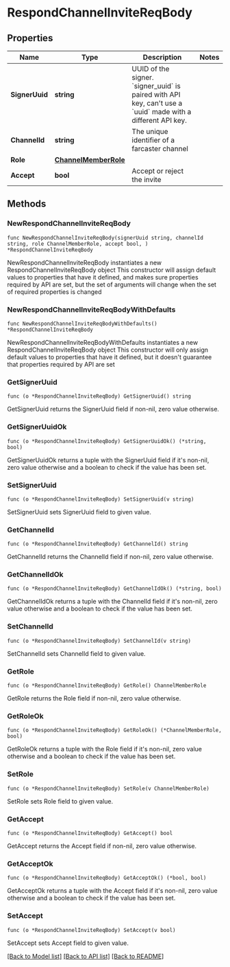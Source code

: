 # RespondChannelInviteReqBody

## Properties

Name | Type | Description | Notes
------------ | ------------- | ------------- | -------------
**SignerUuid** | **string** | UUID of the signer. &#x60;signer_uuid&#x60; is paired with API key, can&#39;t use a &#x60;uuid&#x60; made with a different API key.  | 
**ChannelId** | **string** | The unique identifier of a farcaster channel | 
**Role** | [**ChannelMemberRole**](ChannelMemberRole.md) |  | 
**Accept** | **bool** | Accept or reject the invite | 

## Methods

### NewRespondChannelInviteReqBody

`func NewRespondChannelInviteReqBody(signerUuid string, channelId string, role ChannelMemberRole, accept bool, ) *RespondChannelInviteReqBody`

NewRespondChannelInviteReqBody instantiates a new RespondChannelInviteReqBody object
This constructor will assign default values to properties that have it defined,
and makes sure properties required by API are set, but the set of arguments
will change when the set of required properties is changed

### NewRespondChannelInviteReqBodyWithDefaults

`func NewRespondChannelInviteReqBodyWithDefaults() *RespondChannelInviteReqBody`

NewRespondChannelInviteReqBodyWithDefaults instantiates a new RespondChannelInviteReqBody object
This constructor will only assign default values to properties that have it defined,
but it doesn't guarantee that properties required by API are set

### GetSignerUuid

`func (o *RespondChannelInviteReqBody) GetSignerUuid() string`

GetSignerUuid returns the SignerUuid field if non-nil, zero value otherwise.

### GetSignerUuidOk

`func (o *RespondChannelInviteReqBody) GetSignerUuidOk() (*string, bool)`

GetSignerUuidOk returns a tuple with the SignerUuid field if it's non-nil, zero value otherwise
and a boolean to check if the value has been set.

### SetSignerUuid

`func (o *RespondChannelInviteReqBody) SetSignerUuid(v string)`

SetSignerUuid sets SignerUuid field to given value.


### GetChannelId

`func (o *RespondChannelInviteReqBody) GetChannelId() string`

GetChannelId returns the ChannelId field if non-nil, zero value otherwise.

### GetChannelIdOk

`func (o *RespondChannelInviteReqBody) GetChannelIdOk() (*string, bool)`

GetChannelIdOk returns a tuple with the ChannelId field if it's non-nil, zero value otherwise
and a boolean to check if the value has been set.

### SetChannelId

`func (o *RespondChannelInviteReqBody) SetChannelId(v string)`

SetChannelId sets ChannelId field to given value.


### GetRole

`func (o *RespondChannelInviteReqBody) GetRole() ChannelMemberRole`

GetRole returns the Role field if non-nil, zero value otherwise.

### GetRoleOk

`func (o *RespondChannelInviteReqBody) GetRoleOk() (*ChannelMemberRole, bool)`

GetRoleOk returns a tuple with the Role field if it's non-nil, zero value otherwise
and a boolean to check if the value has been set.

### SetRole

`func (o *RespondChannelInviteReqBody) SetRole(v ChannelMemberRole)`

SetRole sets Role field to given value.


### GetAccept

`func (o *RespondChannelInviteReqBody) GetAccept() bool`

GetAccept returns the Accept field if non-nil, zero value otherwise.

### GetAcceptOk

`func (o *RespondChannelInviteReqBody) GetAcceptOk() (*bool, bool)`

GetAcceptOk returns a tuple with the Accept field if it's non-nil, zero value otherwise
and a boolean to check if the value has been set.

### SetAccept

`func (o *RespondChannelInviteReqBody) SetAccept(v bool)`

SetAccept sets Accept field to given value.



[[Back to Model list]](../README.md#documentation-for-models) [[Back to API list]](../README.md#documentation-for-api-endpoints) [[Back to README]](../README.md)


